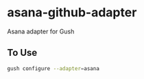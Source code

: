 asana-github-adapter
===================

Asana adapter for Gush


## To Use

```sh
gush configure --adapter=asana
```
